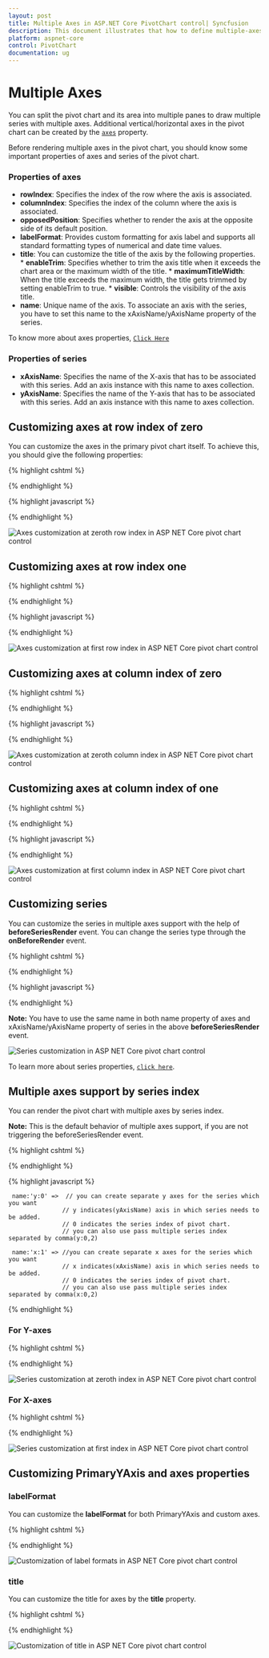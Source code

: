 ```yaml
---
layout: post
title: Multiple Axes in ASP.NET Core PivotChart control| Syncfusion
description: This document illustrates that how to define multiple-axes and its properties in ASP.NET Core PivotChart control
platform: aspnet-core
control: PivotChart
documentation: ug
---
```


# Multiple Axes

You can split the pivot chart and its area into multiple panes to draw multiple series with multiple axes. Additional vertical/horizontal axes in the pivot chart can be created by the [`axes`](/api/js/ejpivotchart#members:axes) property.

Before rendering multiple axes in the pivot chart, you should know some important properties of axes and series of the pivot chart.

### Properties of axes

* **rowIndex**: Specifies the index of the row where the axis is associated.
* **columnIndex**: Specifies the index of the column where the axis is associated.
* **opposedPosition**: Specifies whether to render the axis at the opposite side of its default position.
* **labelFormat**: Provides custom formatting for axis label and supports all standard formatting types of numerical and date time values.
* **title**: You can customize the title of the axis by the following properties.
       * **enableTrim**: Specifies whether to trim the axis title when it exceeds the chart area or the maximum width of the title.
       * **maximumTitleWidth**: When the title exceeds the maximum width, the title gets trimmed by setting enableTrim to true.
       * **visible**: Controls the visibility of the axis title.
* **name**: Unique name of the axis. To associate an axis with the series, you have to set this name to the xAxisName/yAxisName property of the series.

To know more about axes properties, [`Click Here`](https://help.syncfusion.com/api/js/ejchart#members:axes)

### Properties of series

* **xAxisName**: Specifies the name of the X-axis that has to be associated with this series. Add an axis instance with this name to axes collection.
* **yAxisName**: Specifies the name of the Y-axis that has to be associated with this series. Add an axis instance with this name to axes collection.

## Customizing axes at row index of zero
You can customize the axes in the primary pivot chart itself. To achieve this, you should give the following properties:

{% highlight cshtml %}

 <ej-pivot-chart id="PivotChart1" beforeSeriesRender="onBeforeRender">
    <e-axes>
    <e-axis name="yAxisConfig" rowIndex="0"></e-axis>
    </e-axes>
 </ej-pivot-chart>

 {% endhighlight %}

 {% highlight javascript %}

 <script type="text/javascript">

 function onBeforeRender(args) {
 for (var i = 0; i < args.series.length; i++) {
    if (args.series[i].name.indexOf("Australia") != -1) {
       args.series[i].yAxisName = "yAxisConfig";
       args.series[i].type = "line";
  }
 }
 return args;
 }

 </script>

 {% endhighlight %}

![Axes customization at zeroth row index in ASP NET Core pivot chart control](Multiple_Axes_images/rowIndex_zero.png)

## Customizing axes at row index one

 {% highlight cshtml %}

 <ej-pivot-chart id="PivotChart1" beforeSeriesRender="onBeforeRender">
    <e-axes>
    <e-axis name="yAxisConfig" rowIndex="1"></e-axis>
    </e-axes>
 </ej-pivot-chart>

 {% endhighlight %}

 {% highlight javascript %}

 <script type="text/javascript">

 function onBeforeRender(args) {
 for (var i = 0; i < args.series.length; i++) {
    if (args.series[i].name.indexOf("Australia") != -1) {
       args.series[i].yAxisName = "yAxisConfig";
       args.series[i].type = "line";
  }
 }
 return args;
 }

 </script>

 {% endhighlight %}

![Axes customization at first row index in ASP NET Core pivot chart control](Multiple_Axes_images/rowIndex_one.png)

## Customizing axes at column index of zero

{% highlight cshtml %}

 <ej-pivot-chart id="PivotChart1" beforeSeriesRender="onBeforeRender">
 <e-axes>
    <e-axis name="yAxisConfig" columnIndex="0"></e-axis>
 </e-axes>
 </ej-pivot-chart>

 {% endhighlight %}

 {% highlight javascript %}

 <script type="text/javascript">

 function onBeforeRender(args) {
 for (var i = 0; i < args.series.length; i++) {
    if (args.series[i].name.indexOf("Australia") != -1) {
       args.series[i].xAxisName = "xAxisConfig";
       args.series[i].type = "line";
  }
 }
 return args;
 }

 </script>

 {% endhighlight %}

![Axes customization at zeroth column index in ASP NET Core pivot chart control](Multiple_Axes_images/columnindex_zero.png)

## Customizing axes at column index of one

{% highlight cshtml %}

 <ej-pivot-chart id="PivotChart1" beforeSeriesRender="onBeforeRender">
 <e-axes>
    <e-axis name="yAxisConfig" columnIndex="1"></e-axis>
 </e-axes>
 </ej-pivot-chart>

 {% endhighlight %}

 {% highlight javascript %}

 <script type="text/javascript">

 function onBeforeRender(args) {
 for (var i = 0; i < args.series.length; i++) {
    if (args.series[i].name.indexOf("Australia") != -1) {
       args.series[i].xAxisName = "xAxisConfig";
       args.series[i].type = "line";
  }
 }
 return args;
 }

 </script>

 {% endhighlight %}

![Axes customization at first column index in ASP NET Core pivot chart control](Multiple_Axes_images/columnindex_one.png)

## Customizing series
You can customize the series in multiple axes support with the help of **beforeSeriesRender** event. You can change the series type through the **onBeforeRender** event.

{% highlight cshtml %}

 <ej-pivot-chart id="PivotChart1" beforeSeriesRender="onBeforeRender">
  <e-axes>
    <e-axis name="yAxisConfig"></e-axis>
  </e-axes>
 </ej-pivot-chart>

 {% endhighlight %}

 {% highlight javascript %}

 <script type="text/javascript">

 function onBeforeRender(args) {
 for (var i = 0; i < args.series.length; i++) {
    if (args.series[i].name.indexOf("Australia") != -1) {
       args.series[i].yAxisName = "yAxisConfig";
       args.series[i].type = "line";
  }
 }
 return args;
 }

</script>

{% endhighlight %}

**Note:** You have to use the same name in both name property of axes and xAxisName/yAxisName property of series in the above **beforeSeriesRender** event.

![Series customization in ASP NET Core pivot chart control](Multiple_Axes_images/customize_series.png)

To learn more about series properties, [`click here`](https://help.syncfusion.com/api/js/ejchart#members:series).


## Multiple axes support by series index

You can render the pivot chart with multiple axes by series index.

**Note:** This is the default behavior of multiple axes support, if you are not triggering the beforeSeriesRender event.

{% highlight cshtml %}

 <ej-pivot-chart id="PivotChart1">
 <e-axes>
    <e-axis name="y:0"></e-axis>
    <e-axis name="x:1"></e-axis>
 </e-axes>
 </ej-pivot-chart>

{% endhighlight %}

{% highlight javascript %}

     name:'y:0' =>  // you can create separate y axes for the series which you want
                   // y indicates(yAxisName) axis in which series needs to be added.
                   // 0 indicates the series index of pivot chart.
                   // you can also use pass multiple series index separated by comma(y:0,2)

     name:'x:1' => //you can create separate x axes for the series which you want
                   // x indicates(xAxisName) axis in which series needs to be added.
                   // 0 indicates the series index of pivot chart.
                   // you can also use pass multiple series index separated by comma(x:0,2)

{% endhighlight %}

### For Y-axes

{% highlight cshtml %}

 <ej-pivot-chart id="PivotChart1">
 <e-axes>
    <e-axis name="y:0"></e-axis>
 </e-axes>
 </ej-pivot-chart>

{% endhighlight %}

![Series customization at zeroth index in ASP NET Core pivot chart control](Multiple_Axes_images/seriesindex_zero.png)

### For X-axes

{% highlight cshtml %}

<ej-pivot-chart id="PivotChart1">
 <e-axes>
    <e-axis name="x:0"></e-axis>
 </e-axes>
</ej-pivot-chart>

{% endhighlight %}

![Series customization at first index in ASP NET Core pivot chart control](Multiple_Axes_images/seriesindex_one.png)

## Customizing PrimaryYAxis and axes properties

### labelFormat
You can customize the **labelFormat** for both PrimaryYAxis and custom axes.

{% highlight cshtml %}

<ej-pivot-chart id="PivotChart1">
    <e-primary-y-axis label-format="c1" ></e-primary-y-axis>
 <e-axes>
    <e-axis label-format="n1"></e-axis>
 </e-axes>
 </ej-pivot-chart>

 {% endhighlight %}

![Customization of label formats in ASP NET Core pivot chart control](Multiple_Axes_images/label_formats.png)

### title
You can customize the title for axes by the **title** property.

 {% highlight cshtml %}

 <ej-pivot-chart id="PivotChart1">
    <e-primary-y-axis title-text="Customer Count" ></e-primary-y-axis>
 <e-axes>
    <e-axis label-format="n1">
    <e-title text="Internet Sales Amount"></e-title>
    </e-axis>
 </e-axes>
 </ej-pivot-chart>

{% endhighlight %}

![Customization of title in ASP NET Core pivot chart control](Multiple_Axes_images/title.png)









